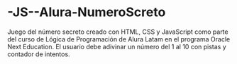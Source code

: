 # -JS--Alura-NumeroScreto
Juego del número secreto creado con HTML, CSS y JavaScript como parte del curso de Lógica de Programación de Alura Latam en el programa Oracle Next Education. El usuario debe adivinar un número del 1 al 10 con pistas y contador de intentos.
